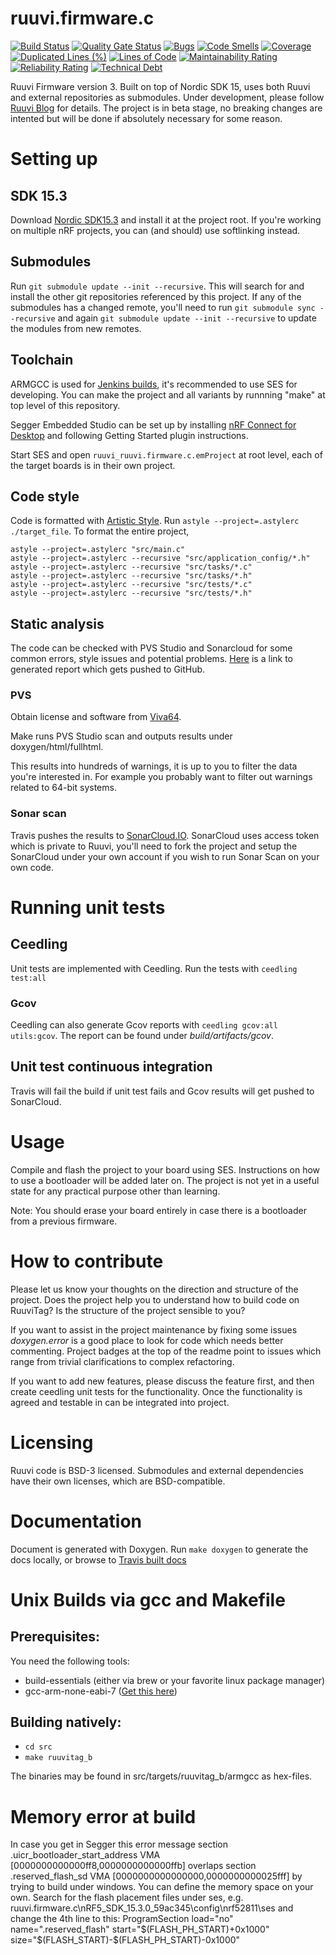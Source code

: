 # ruuvi.firmware.c
[![Build Status](https://jenkins.ruuvi.com/buildStatus/icon?job=ruuvi.firmware.c+-+deploy)](https://jenkins.ruuvi.com/job/ruuvi.firmware.c%20-%20deploy/)
[![Quality Gate Status](https://sonarcloud.io/api/project_badges/measure?project=ruuvi_ruuvi.firmware.c&metric=alert_status)](https://sonarcloud.io/dashboard?id=ruuvi_ruuvi.firmware.c)
[![Bugs](https://sonarcloud.io/api/project_badges/measure?project=ruuvi_ruuvi.firmware.c&metric=bugs)](https://sonarcloud.io/dashboard?id=ruuvi_ruuvi.firmware.c)
[![Code Smells](https://sonarcloud.io/api/project_badges/measure?project=ruuvi_ruuvi.firmware.c&metric=code_smells)](https://sonarcloud.io/dashboard?id=ruuvi_ruuvi.firmware.c)
[![Coverage](https://sonarcloud.io/api/project_badges/measure?project=ruuvi_ruuvi.firmware.c&metric=coverage)](https://sonarcloud.io/dashboard?id=ruuvi_ruuvi.firmware.c)
[![Duplicated Lines (%)](https://sonarcloud.io/api/project_badges/measure?project=ruuvi_ruuvi.firmware.c&metric=duplicated_lines_density)](https://sonarcloud.io/dashboard?id=ruuvi_ruuvi.firmware.c)
[![Lines of Code](https://sonarcloud.io/api/project_badges/measure?project=ruuvi_ruuvi.firmware.c&metric=ncloc)](https://sonarcloud.io/dashboard?id=ruuvi_ruuvi.firmware.c)
[![Maintainability Rating](https://sonarcloud.io/api/project_badges/measure?project=ruuvi_ruuvi.firmware.c&metric=sqale_rating)](https://sonarcloud.io/dashboard?id=ruuvi_ruuvi.firmware.c)
[![Reliability Rating](https://sonarcloud.io/api/project_badges/measure?project=ruuvi_ruuvi.firmware.c&metric=reliability_rating)](https://sonarcloud.io/dashboard?id=ruuvi_ruuvi.firmware.c)
[![Technical Debt](https://sonarcloud.io/api/project_badges/measure?project=ruuvi_ruuvi.firmware.c&metric=sqale_index)](https://sonarcloud.io/dashboard?id=ruuvi_ruuvi.firmware.c)

Ruuvi Firmware version 3. Built on top of Nordic SDK 15, uses both Ruuvi and external repositories as submodules.
Under development, please follow [Ruuvi Blog](https://blog.ruuvi.com) for details. The project is in beta stage, no breaking changes are intented but will be done if absolutely necessary for some reason.  

# Setting up
## SDK 15.3
Download [Nordic SDK15.3](https://developer.nordicsemi.com/nRF5_SDK/nRF5_SDK_v15.x.x/) and install it at the project root.
If you're working on multiple nRF projects, you can (and should) use softlinking instead.

## Submodules
Run `git submodule update --init --recursive`. This will search for and install the other git repositories referenced by this project. If any of the submodules has a changed remote, you'll need to run `git submodule sync --recursive` and again `git submodule update --init --recursive` to update the modules from new remotes. 

## Toolchain
ARMGCC is used for [Jenkins builds](http://jenkins.ruuvi.com/job/ruuvi.firmware.c/), it's recommended to use SES for developing. You can make the project and all variants by runnning "make" at top level of this repository. 
 
Segger Embedded Studio can be set up by installing [nRF Connect for Desktop](https://www.nordicsemi.com/?sc_itemid=%7BB935528E-8BFA-42D9-8BB5-83E2A5E1FF5C%7D) 
and following Getting Started plugin instructions.

Start SES and open `ruuvi_ruuvi.firmware.c.emProject` at root level, each of the target boards is in their own project.

## Code style
Code is formatted with [Artistic Style](http://astyle.sourceforge.net). 
Run `astyle --project=.astylerc ./target_file`. To format the entire project,
```
astyle --project=.astylerc "src/main.c"
astyle --project=.astylerc --recursive "src/application_config/*.h"
astyle --project=.astylerc --recursive "src/tasks/*.c"
astyle --project=.astylerc --recursive "src/tasks/*.h"
astyle --project=.astylerc --recursive "src/tests/*.c"
astyle --project=.astylerc --recursive "src/tests/*.h"
```

## Static analysis
The code can be checked with PVS Studio and Sonarcloud for some common errors, style issues and potential problems. [Here](https://ruuvi.github.io/ruuvi.firmware.c/fullhtml/index.html) is a link to generated report which gets pushed to GitHub.


### PVS
Obtain license and software from [Viva64](https://www.viva64.com/en/pvs-studio/).

Make runs PVS Studio scan and outputs results under doxygen/html/fullhtml. 

This results into hundreds of warnings, it is up to you to filter the data you're interested in. For example you probably want to filter out warnings related to 64-bit systems. 

### Sonar scan
Travis pushes the results to [SonarCloud.IO](https://sonarcloud.io/dashboard?id=ruuvi_ruuvi.firmware.c).
SonarCloud uses access token which is private to Ruuvi, you'll need to fork the project and setup
the SonarCloud under your own account if you wish to run Sonar Scan on your own code.

# Running unit tests
## Ceedling
Unit tests are implemented with Ceedling. Run the tests with
`ceedling test:all`

### Gcov
Ceedling can also generate Gcov reports with `ceedling gcov:all utils:gcov`.
The report can be found under _build/artifacts/gcov_.

## Unit test continuous integration
Travis will fail the build if unit test fails and Gcov results will get pushed to SonarCloud.

# Usage
Compile and flash the project to your board using SES. Instructions on how to use a bootloader will be added later on.
The project is not yet in a useful state for any practical purpose other than learning. 

Note: You should erase your board entirely in case there is a bootloader from a previous firmware.

# How to contribute
Please let us know your thoughts on the direction and structure of the project. Does the project help you to understand how to build code on RuuviTag?
Is the structure of the project sensible to you? 

If you want to assist in the project maintenance by fixing some issues _doxygen.error_ is
a good place to look for code which needs better commenting. Project badges at the top of the
readme point to issues which range from trivial clarifications to complex refactoring. 

If you want to add new features, please discuss the feature first, and then create ceedling
unit tests for the functionality. Once the functionality is agreed and testable in can be integrated
into project.

# Licensing
Ruuvi code is BSD-3 licensed. Submodules and external dependencies have their own licenses, which are BSD-compatible.

# Documentation
Document is generated with Doxygen. Run `make doxygen` to generate the docs locally, or
browse to [Travis built docs](https://ruuvi.github.io/ruuvi.firmware.c)

# Unix Builds via gcc and Makefile
## Prerequisites:
You need the following tools:  
* build-essentials (either via brew or your favorite linux package manager)
* gcc-arm-none-eabi-7 ([Get this here](https://developer.arm.com/-/media/Files/downloads/gnu-rm/7-2018q2/gcc-arm-none-eabi-7-2018-q2-update-linux.tar.bz2?revision=bc2c96c0-14b5-4bb4-9f18-bceb4050fee7?product=GNU%20Arm%20Embedded%20Toolchain%20Downloads,64-bit,,Linux,7-2018-q2-update))

## Building natively:
* `cd src`
* `make ruuvitag_b`
  
The binaries may be found in src/targets/ruuvitag_b/armgcc as hex-files.

# Memory error at build
In case you get in Segger this error message section .uicr_bootloader_start_address VMA [0000000000000ff8,0000000000000ffb] overlaps section .reserved_flash_sd VMA [0000000000000000,0000000000025fff] by trying to build under windows. You can define the memory space on your own. Search for the flash placement files under ses, e.g. ruuvi.firmware.c\nRF5_SDK_15.3.0_59ac345\config\nrf52811\ses and change the 4th line to this: ProgramSection load="no" name=".reserved_flash" start="$(FLASH_PH_START)+0x1000" size="$(FLASH_START)-$(FLASH_PH_START)-0x1000" 

